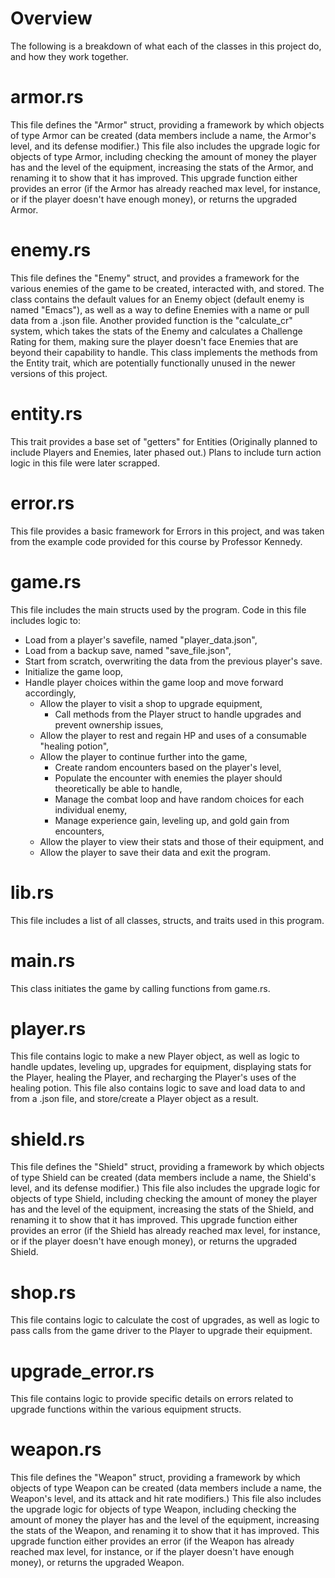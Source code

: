 # Overview
The following is a breakdown of what each of the classes in this project do, and how they work together.

# armor.rs
This file defines the "Armor" struct, providing a framework by which objects of type Armor can be created (data members include a name, the Armor's level, and its defense modifier.) This file also includes the upgrade logic for objects of type Armor, including checking the amount of money the player has and the level of the equipment, increasing the stats of the Armor, and renaming it to show that it has improved. This upgrade function either provides an error (if the Armor has already reached max level, for instance, or if the player doesn't have enough money), or returns the upgraded Armor.

# enemy.rs
This file defines the "Enemy" struct, and provides a framework for the various enemies of the game to be created, interacted with, and stored. The class contains the default values for an Enemy object (default enemy is named "Emacs"), as well as a way to define Enemies with a name or pull data from a .json file. Another provided function is the "calculate_cr" system, which takes the stats of the Enemy and calculates a Challenge Rating for them, making sure the player doesn't face Enemies that are beyond their capability to handle. This class implements the methods from the Entity trait, which are potentially functionally unused in the newer versions of this project.

# entity.rs
This trait provides a base set of "getters" for Entities (Originally planned to include Players and Enemies, later phased out.) Plans to include turn action logic in this file were later scrapped.

# error.rs
This file provides a basic framework for Errors in this project, and was taken from the example code provided for this course by Professor Kennedy.

# game.rs
This file includes the main structs used by the program. Code in this file includes logic to: 
- Load from a player's savefile, named "player_data.json",
- Load from a backup save, named "save_file.json",
- Start from scratch, overwriting the data from the previous player's save.
- Initialize the game loop,
- Handle player choices within the game loop and move forward accordingly,
  - Allow the player to visit a shop to upgrade equipment,
     - Call methods from the Player struct to handle upgrades and prevent ownership issues,
  - Allow the player to rest and regain HP and uses of a consumable "healing potion",
  - Allow the player to continue further into the game,
     - Create random encounters based on the player's level,
     - Populate the encounter with enemies the player should theoretically be able to handle,
     - Manage the combat loop and have random choices for each individual enemy,
     - Manage experience gain, leveling up, and gold gain from encounters,
  - Allow the player to view their stats and those of their equipment, and
  - Allow the player to save their data and exit the program.

# lib.rs
This file includes a list of all classes, structs, and traits used in this program.

# main.rs
This class initiates the game by calling functions from game.rs.

# player.rs
This file contains logic to make a new Player object, as well as logic to handle updates, leveling up, upgrades for equipment, displaying stats for the Player, healing the Player, and recharging the Player's uses of the healing potion. This file also contains logic to save and load data to and from a .json file, and store/create a Player object as a result.

# shield.rs
This file defines the "Shield" struct, providing a framework by which objects of type Shield can be created (data members include a name, the Shield's level, and its defense modifier.) This file also includes the upgrade logic for objects of type Shield, including checking the amount of money the player has and the level of the equipment, increasing the stats of the Shield, and renaming it to show that it has improved. This upgrade function either provides an error (if the Shield has already reached max level, for instance, or if the player doesn't have enough money), or returns the upgraded Shield.

# shop.rs
This file contains logic to calculate the cost of upgrades, as well as logic to pass calls from the game driver to the Player to upgrade their equipment.

# upgrade_error.rs
This file contains logic to provide specific details on errors related to upgrade functions within the various equipment structs.

# weapon.rs
This file defines the "Weapon" struct, providing a framework by which objects of type Weapon can be created (data members include a name, the Weapon's level, and its attack and hit rate modifiers.) This file also includes the upgrade logic for objects of type Weapon, including checking the amount of money the player has and the level of the equipment, increasing the stats of the Weapon, and renaming it to show that it has improved. This upgrade function either provides an error (if the Weapon has already reached max level, for instance, or if the player doesn't have enough money), or returns the upgraded Weapon.
